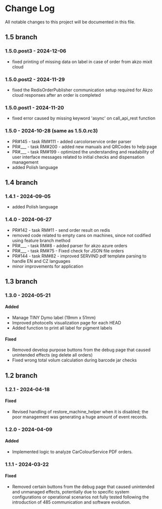 # Change Log
All notable changes to this project will be documented in this file.

## 1.5 branch

### 1.5.0.post3 - 2024-12-06

 - fixed printing of missing data on label in case of order from akzo mixit cloud 

### 1.5.0.post2 - 2024-11-29

 - fixed the RedisOrderPublisher communication setup required for Akzo cloud responses after an order is completed

### 1.5.0.post1 - 2024-11-20

 - fixed error caused by missing keyword 'async' on call_api_rest function

### 1.5.0 - 2024-10-28 (same as 1.5.0.rc3)

 - PR#145 - task RM#111 - added carcolorservice order parser
 - PR#___ - task RM#200 - added new manuals and QRCodes to help page
 - PR#___ - task RM#199 - optimized the understanding and readability of user interface messages related to initial checks and dispensation management
 - added Polish language

## 1.4 branch

### 1.4.1 - 2024-09-05

 - added Polish language

### 1.4.0 - 2024-06-27

 - PR#142 - task RM#11 - send order result on redis
 - removed code related to empty cans on machines, since not codified using feature branch method
 - PR#___ - task RM#8 - added parser for akzo azure orders
 - PR#___ - task RM#75 - Fixed check for JSON file orders
 - PR#144 - task RM#82 - improved SERVIND pdf template parsing to handle EN and CZ languages
 - minor improvements for application

## 1.3 branch

### 1.3.0 - 2024-05-21

#### Added
 - Manage TINY Dymo label (19mm x 51mm)
 - Improved photocells visualization page for each HEAD
 - Added function to print all label for pigment labels

#### Fixed
 - Removed develop purpose buttons from the debug page that caused unintended effects (eg delete all orders)
 - Fixed wrong total volum calculation during barcode jar checks

## 1.2 branch

### 1.2.1 - 2024-04-18

#### Fixed
 - Revised handling of restore_machine_helper when it is disabled; the poor management was generating a huge amount of event records.

### 1.2.0 - 2024-04-09

#### Added
 - Implemented logic to analyze CarColourService PDF orders.

### 1.1.1 - 2024-03-22
 
#### Fixed
 - Removed certain buttons from the debug page that caused unintended and unmanaged effects, potentially due to specific system configurations or operational scenarios not fully tested following the introduction of 485 communication and software evolution.
